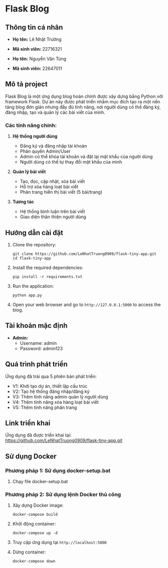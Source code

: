 # Flask Blog

## Thông tin cá nhân
- **Họ tên:** Lê Nhật Trường 
- **Mã sinh viên:** 22716321

- **Họ tên:** Nguyễn Văn Tùng 
- **Mã sinh viên:** 22647011

## Mô tả project
Flask Blog là một ứng dụng blog hoàn chỉnh được xây dựng bằng Python với framework Flask. Dự án này được phát triển nhằm mục đích tạo ra một nền tảng blog đơn giản nhưng đầy đủ tính năng, nơi người dùng có thể đăng ký, đăng nhập, tạo và quản lý các bài viết của mình.

### Các tính năng chính:
1. **Hệ thống người dùng**
   - Đăng ký và đăng nhập tài khoản
   - Phân quyền Admin/User
   - Admin có thể khóa tài khoản và đặt lại mật khẩu của người dùng
   - Người dùng có thể tự thay đổi mật khẩu của mình

2. **Quản lý bài viết**
   - Tạo, đọc, cập nhật, xóa bài viết
   - Hỗ trợ xóa hàng loạt bài viết
   - Phân trang hiển thị bài viết (5 bài/trang)

3. **Tương tác**
   - Hệ thống bình luận trên bài viết
   - Giao diện thân thiện người dùng

## Hướng dẫn cài đặt

1. Clone the repository:
   ```
   git clone https://github.com/LeNhatTruong0909/flask-tiny-app.git
   cd flask-tiny-app
   ```
2. Install the required dependencies:
   ```
   pip install -r requirements.txt
   ```

3. Run the application:
   ```
   python app.py
   ```

4. Open your web browser and go to `http://127.0.0.1:5000` to access the blog.

## Tài khoản mặc định

- **Admin:**
  - Username: admin
  - Password: admin123

## Quá trình phát triển
Ứng dụng đã trải qua 5 phiên bản phát triển:
- V1: Khởi tạo dự án, thiết lập cấu trúc
- V2: Tạo hệ thống đăng nhập/đăng ký
- V3: Thêm tính năng admin quản lý người dùng
- V4: Thêm tính năng xóa hàng loạt bài viết
- V5: Thêm tính năng phân trang

## Link triển khai
Ứng dụng đã được triển khai tại: https://github.com/LeNhatTruong0909/flask-tiny-app.git

## Sử dụng Docker

### Phương pháp 1: Sử dụng docker-setup.bat
1. Chạy file docker-setup.bat

### Phương pháp 2: Sử dụng lệnh Docker thủ công
1. Xây dựng Docker image:
   ```
   docker-compose build
   ```

2. Khởi động container:
   ```
   docker-compose up -d
   ```
3. Truy cập ứng dụng tại `http://localhost:5000`

4. Dừng container:
   ```
   docker-compose down
   ```